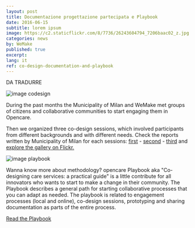```yaml
---
layout: post
title: Documentazione progettazione partecipata e Playbook
date: 2016-06-15
subtitle: lorem ipsum
image: https://c2.staticflickr.com/8/7736/26243604794_7206baac02_z.jpg
categories: news
by: WeMake
published: true
excerpt:
lang: it
ref: co-design-documentation-and-playbook
---
```


DA TRADURRE

![image codesign](https://c2.staticflickr.com/8/7736/26243604794_7206baac02_z.jpg)

During the past months the Municipality of Milan and WeMake met groups of citizens and collaborative communities to start engaging them in Opencare.

Then we organized three co-design sessions, which involved participants from different backgrounds and with different needs.  Check the reports written by Municipality of Milan  for each sessions: [first](https://edgeryders.eu/en/opencare-research/report-local-activity-co-design) - [second](https://edgeryders.eu/en/opencare-research/report-local-activity-co-design-second-session) - [third](https://edgeryders.eu/en/opencare-research/report-local-activity-co-design-3)  and [explore the gallery on Flickr.](https://www.flickr.com/photos/wemake_cc/albums/72157667820435861)

![image playbook](http://wemake.cc/core/uploads/2017/03/playbook02-5-e1488884594593.jpg)

Wanna know more about methodology? opencare Playbook aka "Co-designing care services: a practical guide" is a little contribute for all innovators who wants to start to make a change in their community. The Playbook describes a general path for starting collaborative processes that you can adapt as needed. The playbook is related to engagement processes (local and online), co-design sessions, prototyping and sharing documentation as parts of the entire process.

[Read the Playbook](https://playbook.opencare.cc/)

